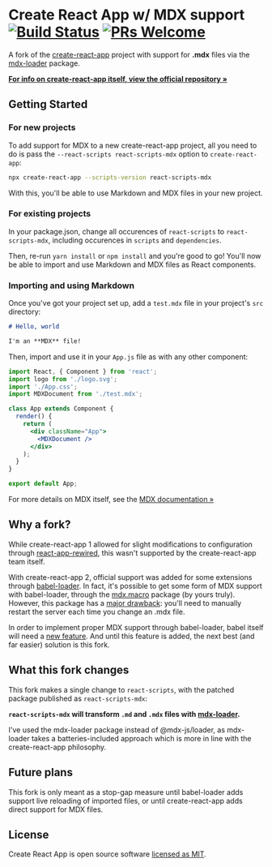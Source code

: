 # Create React App w/ MDX support [![Build Status](https://travis-ci.org/facebook/create-react-app-mdx.svg?branch=master)](https://travis-ci.org/facebook/create-react-app-mdx) [![PRs Welcome](https://img.shields.io/badge/PRs-welcome-green.svg)](https://github.com/facebook/create-react-app-mdx/pulls)

A fork of the [create-react-app](https://github.com/facebook/create-react-app/) project with support for **.mdx** files via the [mdx-loader](https://www.npmjs.com/package/mdx-loader) package.

[**For info on create-react-app itself, view the official repository &raquo;**](https://github.com/facebook/create-react-app/)

## Getting Started

### For new projects

To add support for MDX to a new create-react-app project, all you need to do is pass the `--react-scripts react-scripts-mdx` option to `create-react-app`:

```bash
npx create-react-app --scripts-version react-scripts-mdx
```

With this, you'll be able to use Markdown and MDX files in your new project.

### For existing projects

In your package.json, change all occurences of `react-scripts` to `react-scripts-mdx`, including occurences in `scripts` and `dependencies`.

Then, re-run `yarn install` or `npm install` and you're good to go! You'll now be able to import and use Markdown and MDX files as React components.

### Importing and using Markdown

Once you've got your project set up, add a `test.mdx` file in your project's `src` directory:

```markdown
# Hello, world

I'm an **MDX** file!
```

Then, import and use it in your `App.js` file as with any other component:

```jsx
import React, { Component } from 'react';
import logo from './logo.svg';
import './App.css';
import MDXDocument from './test.mdx';

class App extends Component {
  render() {
    return (
      <div className="App">
        <MDXDocument />
      </div>
    );
  }
}

export default App;
```

For more details on MDX itself, see the [MDX documentation &raquo;](https://mdxjs.com)

## Why a fork?

While create-react-app 1 allowed for slight modifications to configuration through [react-app-rewired](https://github.com/timarney/react-app-rewired), this wasn't supported by the create-react-app team itself.

With create-react-app 2, official support was added for some extensions through [babel-loader](https://github.com/babel/babel-loader). In fact, it's possible to get some form of MDX support with babel-loader, through the [mdx.macro](https://www.npmjs.com/package/mdx.macro) package (by yours truly). However, this package has a [major drawback](https://github.com/facebook/create-react-app/issues/5580): you'll need to manually restart the server each time you change an .mdx file.

In order to implement proper MDX support through babel-loader, babel itself will need a [new feature](https://github.com/babel/babel/issues/8497). And until this feature is added, the next best (and far easier) solution is this fork.

## What this fork changes

This fork makes a single change to `react-scripts`, with the patched package published as `react-scripts-mdx`:

**`react-scripts-mdx` will transform `.md` and `.mdx` files with [mdx-loader](https://www.npmjs.com/package/mdx-loader).**

I've used the mdx-loader package instead of @mdx-js/loader, as mdx-loader takes a batteries-included approach which is more in line with the create-react-app philosophy.

## Future plans

This fork is only meant as a stop-gap measure until babel-loader adds support live reloading of imported files, or until create-react-app adds direct support for MDX files.

## License

Create React App is open source software [licensed as MIT](https://github.com/facebook/create-react-app/blob/master/LICENSE).
